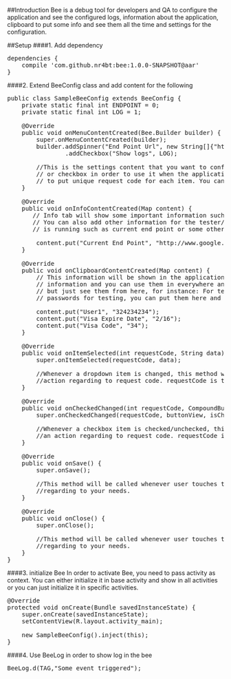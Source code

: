 ##Introduction
Bee is a debug tool for developers and QA to configure the application and see the configured logs, information about the application, clipboard to put some info and see them all the time and settings for the configuration.

##Setup
####1. Add dependency

<pre>
dependencies {
    compile 'com.github.nr4bt:bee:1.0.0-SNAPSHOT@aar'
}
</pre>

####2. Extend BeeConfig class and add content for the following

<pre>
public class SampleBeeConfig extends BeeConfig {
    private static final int ENDPOINT = 0;
    private static final int LOG = 1;
    
    @Override
    public void onMenuContentCreated(Bee.Builder builder) {
        super.onMenuContentCreated(builder);
        builder.addSpinner("End Point Url", new String[]{"http://www.google.com"}, ENDPOINT)
                .addCheckbox("Show logs", LOG);
                
        //This is the settings content that you want to configure on the fly. You can put spinner(dropdown) 
        // or checkbox in order to use it when the application is running. Most important part is you need 
        // to put unique request code for each item. You can put as many item as you want. 
    }

    @Override
    public void onInfoContentCreated(Map<String, String> content) {
       // Info tab will show some important information such as android version, app version vs. 
       // You can also add other information for the tester/developer to see when the application 
       // is running such as current end point or some other information.
    
        content.put("Current End Point", "http://www.google.com");
    }

    @Override
    public void onClipboardContentCreated(Map<String, String> content) {
        // This information will be shown in the application, this is usefull when you have some 
        // information and you can use them in everywhere and you don't want to check somewhere else 
        // but just see them from here, for instance: For testing, you may use some username and 
        // passwords for testing, you can put them here and use them whenever you want.
        
        content.put("User1", "324234234");
        content.put("Visa Expire Date", "2/16");
        content.put("Visa Code", "34");
    }

    @Override
    public void onItemSelected(int requestCode, String data) {
        super.onItemSelected(requestCode, data);
        
        //Whenever a dropdown item is changed, this method will be called, you can simply take an 
        //action regarding to request code. requestCode is the identifier that you specified at the beginning.
    }

    @Override
    public void onCheckedChanged(int requestCode, CompoundButton buttonView, boolean isChecked) {
        super.onCheckedChanged(requestCode, buttonView, isChecked);
        
        //Whenever a checkbox item is checked/unchecked, this method will be called, you can simply take 
        //an action regarding to request code. requestCode is the identifier that you specified at the beginning.
    }

    @Override
    public void onSave() {
        super.onSave();
        
        //This method will be called whenever user touches the check/save button. You can take action 
        //regarding to your needs.
    }

    @Override
    public void onClose() {
        super.onClose();
        
        //This method will be called whenever user touches the close button. You can take action 
        //regarding to your needs.
    }
}
</pre>


####3. initialize Bee
In order to activate Bee, you need to pass activity as context. You can either initialize it in base activity and show in all activities or you can just initialize it in specific activities. 

<pre>
@Override
protected void onCreate(Bundle savedInstanceState) {
    super.onCreate(savedInstanceState);
    setContentView(R.layout.activity_main);

    new SampleBeeConfig().inject(this);
}
</pre>

####4. Use BeeLog in order to show log in the bee

<pre>
BeeLog.d(TAG,"Some event triggered");
</pre>
